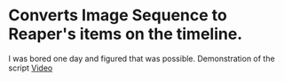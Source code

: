 # Converts Image Sequence to Reaper's items on the timeline.

I was bored one day and figured that was possible.
Demonstration of the script [Video](https://www.youtube.com/watch?v=k6vIacVUUqM)
